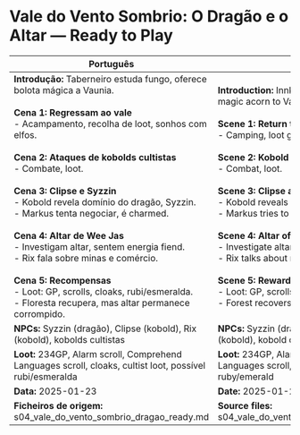 # Vale do Vento Sombrio: O Dragão e o Altar — Ready to Play

| Português                                                                                                                                                                                                                                                                                                                                                                                                                                                                                                                                                                                                                        | English                                                                                                                                                                                                                                                                                                                                                                                                                                                                                                                                                                                                             |
| -------------------------------------------------------------------------------------------------------------------------------------------------------------------------------------------------------------------------------------------------------------------------------------------------------------------------------------------------------------------------------------------------------------------------------------------------------------------------------------------------------------------------------------------------------------------------------------------------------------------------------- | ------------------------------------------------------------------------------------------------------------------------------------------------------------------------------------------------------------------------------------------------------------------------------------------------------------------------------------------------------------------------------------------------------------------------------------------------------------------------------------------------------------------------------------------------------------------------------------------------------------------- |
| **Introdução:** Taberneiro estuda fungo, oferece bolota mágica a Vaunia.<br><br>**Cena 1: Regressam ao vale**<br>- Acampamento, recolha de loot, sonhos com elfos.<br><br>**Cena 2: Ataques de kobolds cultistas**<br>- Combate, loot.<br><br>**Cena 3: Clipse e Syzzin**<br>- Kobold revela domínio do dragão, Syzzin.<br>- Markus tenta negociar, é charmed.<br><br>**Cena 4: Altar de Wee Jas**<br>- Investigam altar, sentem energia fiend.<br>- Rix fala sobre minas e comércio.<br><br>**Cena 5: Recompensas**<br>- Loot: GP, scrolls, cloaks, rubi/esmeralda.<br>- Floresta recupera, mas altar permanece corrompido.<br> | **Introduction:** Innkeeper studies fungus, gives magic acorn to Vaunia.<br><br>**Scene 1: Return to the vale**<br>- Camping, loot gathering, dreams with elves.<br><br>**Scene 2: Kobold cultist attacks**<br>- Combat, loot.<br><br>**Scene 3: Clipse and Syzzin**<br>- Kobold reveals young dragon Syzzin’s rule.<br>- Markus tries to negotiate, is charmed.<br><br>**Scene 4: Altar of Wee Jas**<br>- Investigate altar, feel fiend energy.<br>- Rix talks about mines and trade.<br><br>**Scene 5: Rewards**<br>- Loot: GP, scrolls, cloaks, ruby/emerald.<br>- Forest recovers, altar remains corrupted.<br> |
| **NPCs:** Syzzin (dragão), Clipse (kobold), Rix (kobold), kobolds cultistas                                                                                                                                                                                                                                                                                                                                                                                                                                                                                                                                                      | **NPCs:** Syzzin (dragon), Clipse (kobold), Rix (kobold), kobold cultists                                                                                                                                                                                                                                                                                                                                                                                                                                                                                                                                           |
| **Loot:** 234GP, Alarm scroll, Comprehend Languages scroll, cloaks, cultist loot, possível rubi/esmeralda                                                                                                                                                                                                                                                                                                                                                                                                                                                                                                                        | **Loot:** 234GP, Alarm scroll, Comprehend Languages scroll, cloaks, cultist loot, possible ruby/emerald                                                                                                                                                                                                                                                                                                                                                                                                                                                                                                             |
| **Data:** 2025-01-23                                                                                                                                                                                                                                                                                                                                                                                                                                                                                                                                                                                                             | **Date:** 2025-01-23                                                                                                                                                                                                                                                                                                                                                                                                                                                                                                                                                                                                |
| **Ficheiros de origem:** s04_vale_do_vento_sombrio_dragao_ready.md                                                                                                                                                                                                                                                                                                                                                                                                                                                                                                                                                               | **Source files:** s04_vale_do_vento_sombrio_dragao_ready.md                                                                                                                                                                                                                                                                                                                                                                                                                                                                                                                                                         |

